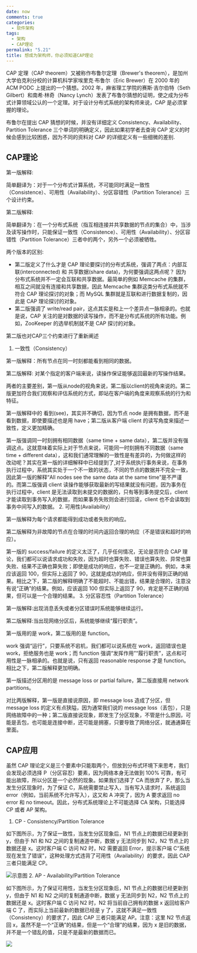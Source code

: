 ```yaml
---
date: now
comments: true
categories:
  - 软件架构
tags:
  - 架构
  - CAP理论
permalink: "5.21"
title: 想成为架构师，你必须知道CAP理论
---
```

CAP 定理（CAP theorem）又被称作布鲁尔定理（Brewer's theorem），是加州大学伯克利分校的计算机科学家埃里克·布鲁尔（Eric Brewer）在 2000 年的 ACM PODC 上提出的一个猜想。2002 年，麻省理工学院的赛斯·吉尔伯特（Seth Gilbert）和南希·林奇（Nancy Lynch）发表了布鲁尔猜想的证明，使之成为分布式计算领域公认的一个定理。对于设计分布式系统的架构师来说，CAP 是必须掌握的理论。

布鲁尔在提出 CAP 猜想的时候，并没有详细定义 Consistency、Availability、Partition Tolerance 三个单词的明确定义，因此如果初学者去查询 CAP 定义的时候会感到比较困惑，因为不同的资料对 CAP 的详细定义有一些细微的差别.

## CAP理论

第一版解释:

简单翻译为：对于一个分布式计算系统，不可能同时满足一致性（Consistence）、可用性（Availability）、分区容错性（Partition Tolerance）三个设计约束。

第二版解释:

简单翻译为：在一个分布式系统（指互相连接并共享数据的节点的集合）中，当涉及读写操作时，只能保证一致性（Consistence）、可用性（Availability）、分区容错性（Partition Tolerance）三者中的两个，另外一个必须被牺牲。

两个版本的区别:

* 第二版定义了什么才是 CAP 理论要探讨的分布式系统，强调了两点：内部互联(interconnected) 和 共享数据(share data)，为何要强调这两点呢？ 因为分布式系统并不一定会互联和共享数据。最简单的例如 Memcache 的集群，相互之间就没有连接和共享数据，因此 Memcache 集群这类分布式系统就不符合 CAP 理论探讨的对象；而 MySQL 集群就是互联和进行数据复制的，因此是 CAP 理论探讨的对象。
* 第二版强调了 write/read pair，这点其实是和上一个差异点一脉相承的。也就是说，CAP 关注的是对数据的读写操作，而不是分布式系统的所有功能。例如，ZooKeeper 的选举机制就不是 CAP 探讨的对象。

第二版也对CAP三个约束进行了重新阐述

1. 一致性（Consistency）

第一版解释：所有节点在同一时刻都能看到相同的数据。

第二版解释: 对某个指定的客户端来说，读操作保证能够返回最新的写操作结果。

两者的主要差别，第一版从node的视角来说，第二版以client的视角来说的。第二版更加符合我们观察和评估系统的方式，即站在客户端的角度来观察系统的行为和特征。

第一版解释中的 看到(see)，其实并不确切，因为节点 node 是拥有数据，而不是看到数据，即使要描述也是用 have；第二版从客户端 client 的读写角度来描述一致性，定义更加精确。

第一版强调同一时刻拥有相同数据（same time + same data），第二版并没有强调这点。这就意味着实际上对于节点来说，可能同一时刻拥有不同数据（same time + different data），这和我们通常理解的一致性是有差异的，为何做这样的改动呢？其实在第一版的详细解释中已经提到了,对于系统执行事务来说，在事务执行过程中，系统其实处于一个不一致的状态，不同的节点的数据并不完全一致，因此第一版的解释“All nodes see the same data at the same time”是不严谨的。而第二版强调 client 读操作能够获取最新的写结果就没有问题，因为事务在执行过程中，client 是无法读取到未提交的数据的，只有等到事务提交后，client 才能读取到事务写入的数据，而如果事务失败则会进行回滚，client 也不会读取到事务中间写入的数据。
2. 可用性(Availability）

第一版解释为每个请求都能得到成功或者失败的响应。

第二版解释为非故障的节点在合理的时间内返回合理的响应（不是错误和超时的响应）。

第一版的 success/failure 的定义太泛了，几乎任何情况，无论是否符合 CAP 理论，我们都可以说请求成功和失败，因为超时也算失败、错误也算失败、异常也算失败、结果不正确也算失败；即使是成功的响应，也不一定是正确的。例如，本来应该返回 100，但实际上返回了 90，这就是成功的响应，但并没有得到正确的结果。相比之下，第二版的解释明确了不能超时、不能出错，结果是合理的，注意没有说“正确”的结果。例如，应该返回 100 但实际上返回了 90，肯定是不正确的结果，但可以是一个合理的结果。
3. 分区容忍性（Partition Tolerance）

第一版解释:出现消息丢失或者分区错误时系统能够继续运行。

第二版解释:当出现网络分区后，系统能够继续“履行职责”。

第一版用的是 work，第二版用的是 function。  

work 强调“运行”，只要系统不宕机，我们都可以说系统在 work，返回错误也是 work，拒绝服务也是 work；而 function 强调“发挥作用”“履行职责”，这点和可用性是一脉相承的。也就是说，只有返回 reasonable response 才是 function。相比之下，第二版解释更加明确。

第一版描述分区用的是 message loss or partial failure，第二版直接用 network partitions。

对比两版解释，第一版是直接说原因，即 message loss 造成了分区，但 message loss 的定义有点狭隘，因为通常我们说的 message loss（丢包），只是网络故障中的一种；第二版直接说现象，即发生了分区现象，不管是什么原因，可能是丢包，也可能是连接中断，还可能是拥塞，只要导致了网络分区，就通通算在里面。

## CAP应用

虽然 CAP 理论定义是三个要素中只能取两个，但放到分布式环境下来思考，我们会发现必须选择 P（分区容忍）要素，因为网络本身无法做到 100% 可靠，有可能出故障，所以分区是一个必然的现象。如果我们选择了 CA 而放弃了 P，那么当发生分区现象时，为了保证 C，系统需要禁止写入，当有写入请求时，系统返回 error（例如，当前系统不允许写入），这又和 A 冲突了，因为 A 要求返回 no error 和 no timeout。因此，分布式系统理论上不可能选择 CA 架构，只能选择 CP 或者 AP 架构。

1. CP - Consistency/Partition Tolerance

如下图所示，为了保证一致性，当发生分区现象后，N1 节点上的数据已经更新到 y，但由于 N1 和 N2 之间的复制通道中断，数据 y 无法同步到 N2，N2 节点上的数据还是 x。这时客户端 C 访问 N2 时，N2 需要返回 Error，提示客户端 C“系统现在发生了错误”，这种处理方式违背了可用性（Availability）的要求，因此 CAP 三者只能满足 CP。

![示意图](https://pic.downk.cc/item/5e7e47f2504f4bcb04c157f5.jpg)
2. AP - Availability/Partition Tolerance

如下图所示，为了保证可用性，当发生分区现象后，N1 节点上的数据已经更新到 y，但由于 N1 和 N2 之间的复制通道中断，数据 y 无法同步到 N2，N2 节点上的数据还是 x。这时客户端 C 访问 N2 时，N2 将当前自己拥有的数据 x 返回给客户端 C 了，而实际上当前最新的数据已经是 y 了，这就不满足一致性（Consistency）的要求了，因此 CAP 三者只能满足 AP。注意：这里 N2 节点返回 x，虽然不是一个“正确”的结果，但是一个“合理”的结果，因为 x 是旧的数据，并不是一个错乱的值，只是不是最新的数据而已。

![](https://pic.downk.cc/item/5e7e4844504f4bcb04c19e9e.jpg)